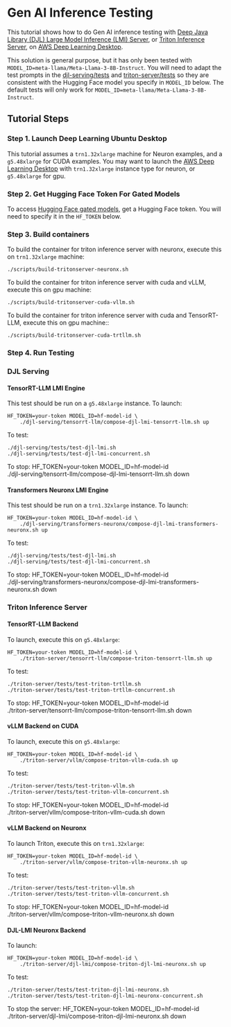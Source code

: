 # Gen AI Inference Testing

This tutorial shows how to do Gen AI inference testing with [Deep Java Library (DJL) Large Model Inference (LMI) Server](https://docs.djl.ai/master/docs/serving/serving/docs/lmi/index.html), or [Triton Inference Server](https://github.com/triton-inference-server), on [AWS Deep Learning Desktop](https://github.com/aws-samples/aws-deep-learning-ami-ubuntu-dcv-desktop). 

This solution is general purpose, but it has only been tested with `MODEL_ID=meta-llama/Meta-Llama-3-8B-Instruct`. You will need to adapt the test prompts in the [djl-serving/tests](./djl-serving/tests/) and [triton-server/tests](./triton-server/tests/) so they are consistent with the Hugging Face model you specify in `MODEL_ID` below. The default tests will only work for `MODEL_ID=meta-llama/Meta-Llama-3-8B-Instruct`.

## Tutorial Steps

### Step 1. Launch Deep Learning Ubuntu Desktop

This tutorial assumes a `trn1.32xlarge` machine for Neuron examples, and a `g5.48xlarge` for CUDA examples. You may want to launch the [AWS Deep Learning Desktop](https://github.com/aws-samples/aws-deep-learning-ami-ubuntu-dcv-desktop) with  `trn1.32xlarge` instance type for neuron, or `g5.48xlarge` for gpu.

### Step 2. Get Hugging Face Token For Gated Models

To access [Hugging Face gated models](https://huggingface.co/docs/hub/en/models-gated), get a Hugging Face token. You will need to specify it in the `HF_TOKEN` below. 

### Step 3. Build containers

To build the container for triton inference server with neuronx, execute this on `trn1.32xlarge` machine:

    ./scripts/build-tritonserver-neuronx.sh

To build the container for triton inference server with cuda and vLLM, execute this on gpu machine:

    ./scripts/build-tritonserver-cuda-vllm.sh

To build the container for triton inference server with cuda and TensorRT-LLM, execute this on gpu machine::

    ./scripts/build-tritonserver-cuda-trtllm.sh
    

### Step 4. Run Testing
### DJL Serving

#### TensorRT-LLM LMI Engine

This test should be run on a `g5.48xlarge` instance. To launch:

    HF_TOKEN=your-token MODEL_ID=hf-model-id \
        ./djl-serving/tensorrt-llm/compose-djl-lmi-tensorrt-llm.sh up

To test:

    ./djl-serving/tests/test-djl-lmi.sh
    ./djl-serving/tests/test-djl-lmi-concurrent.sh

To stop:
    HF_TOKEN=your-token MODEL_ID=hf-model-id \
        ./djl-serving/tensorrt-llm/compose-djl-lmi-tensorrt-llm.sh down

#### Transformers Neuronx LMI Engine

This test should be run on a `trn1.32xlarge` instance. To launch:

    HF_TOKEN=your-token MODEL_ID=hf-model-id \
        ./djl-serving/transformers-neuronx/compose-djl-lmi-transformers-neuronx.sh up

To test:

    ./djl-serving/tests/test-djl-lmi.sh
    ./djl-serving/tests/test-djl-lmi-concurrent.sh

To stop:
    HF_TOKEN=your-token MODEL_ID=hf-model-id \
        ./djl-serving/transformers-neuronx/compose-djl-lmi-transformers-neuronx.sh down

### Triton Inference Server

#### TensorRT-LLM Backend

To launch, execute this on `g5.48xlarge`:

    HF_TOKEN=your-token MODEL_ID=hf-model-id \
        ./triton-server/tensorrt-llm/compose-triton-tensorrt-llm.sh up

To test:

    ./triton-server/tests/test-triton-trtllm.sh
    ./triton-server/tests/test-triton-trtllm-concurrent.sh

To stop:
    HF_TOKEN=your-token MODEL_ID=hf-model-id \
        ./triton-server/tensorrt-llm/compose-triton-tensorrt-llm.sh down

#### vLLM Backend on CUDA

To launch, execute this on `g5.48xlarge`:

    HF_TOKEN=your-token MODEL_ID=hf-model-id \
        ./triton-server/vllm/compose-triton-vllm-cuda.sh up

To test:

    ./triton-server/tests/test-triton-vllm.sh
    ./triton-server/tests/test-triton-vllm-concurrent.sh

To stop:
    HF_TOKEN=your-token MODEL_ID=hf-model-id \
        ./triton-server/vllm/compose-triton-vllm-cuda.sh down

#### vLLM Backend on Neuronx

To launch Triton, execute this on `trn1.32xlarge`:

    HF_TOKEN=your-token MODEL_ID=hf-model-id \
        ./triton-server/vllm/compose-triton-vllm-neuronx.sh up

To test:

    ./triton-server/tests/test-triton-vllm.sh
    ./triton-server/tests/test-triton-vllm-concurrent.sh

To stop:
    HF_TOKEN=your-token MODEL_ID=hf-model-id \
        ./triton-server/vllm/compose-triton-vllm-neuronx.sh down


#### DJL-LMI Neuronx Backend

To launch:

    HF_TOKEN=your-token MODEL_ID=hf-model-id \
        ./triton-server/djl-lmi/compose-triton-djl-lmi-neuronx.sh up

To test:

    ./triton-server/tests/test-triton-djl-lmi-neuronx.sh
    ./triton-server/tests/test-triton-djl-lmi-neuronx-concurrent.sh

To stop the server:
    HF_TOKEN=your-token MODEL_ID=hf-model-id \
        ./triton-server/djl-lmi/compose-triton-djl-lmi-neuronx.sh down

